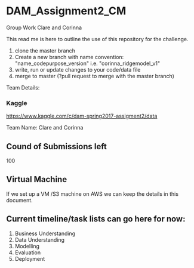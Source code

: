 # DAM_Assignment2_CM
Group Work Clare and Corinna

This read me is here to outline the use of this repository for the challenge.

1. clone the master branch
2. Create a new branch with name convention:
"name_codepurpose_version" i.e. "corinna_ridgemodel_v1"
3. write, run or update changes to your code/data file
4. merge to master (?pull request to merge with the master branch)

Team Details:

### Kaggle
https://www.kaggle.com/c/dam-spring2017-assigment2/data

Team Name: Clare and Corinna

## Cound of Submissions left
100

## Virtual Machine
If we set up a VM /S3 machine on AWS we can keep the details in this document.


## Current timeline/task lists can go here for now:
1. Business Understanding
2. Data Understanding
3. Modelling
4. Evaluation
5. Deployment